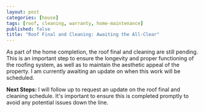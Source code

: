 ```yaml
---
layout: post
categories: [house]
tags: [roof, cleaning, warranty, home-maintenance]
published: false
title: "Roof Final and Cleaning: Awaiting the All-Clear"
---
```


As part of the home completion, the roof final and cleaning are still pending. This is an important step to ensure the longevity and proper functioning of the roofing system, as well as to maintain the aesthetic appeal of the property. I am currently awaiting an update on when this work will be scheduled.

**Next Steps:** I will follow up to request an update on the roof final and cleaning schedule. It's important to ensure this is completed promptly to avoid any potential issues down the line.
